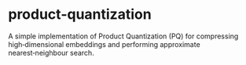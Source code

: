 # product-quantization
A simple implementation of Product Quantization (PQ) for compressing high‑dimensional embeddings and performing approximate nearest‑neighbour search.
